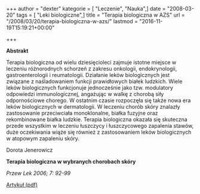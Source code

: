 +++
author = "dexter"
kategorie = [ "Leczenie", "Nauka",]
date = "2008-03-20"
tags = [ "Leki biologiczne",]
title = "Terapia biologiczna w AZS"
url = "/2008/03/20/terapia-biologiczna-w-azs/"
lastmod = "2016-11-19T15:19:21+00:00"

+++

**Abstrakt**
  
Terapia biologiczna od wielu dziesięcioleci zajmuje istotne miejsce w leczeniu różnorodnych schorzeń z zakresu onkologii, endokrynologii, gastroenterologii i reumatologii. Działanie leków biologicznych jest związane z naśladowaniem funkcji prawidłowych białek ludzkich. Wiele leków biologicznych funkcjonuje jednocześnie jako tzw. modulatory odpowiedzi immunologicznej, angażując w walkę z chorobą siły odpornościowe chorego. W ostatnim czasie rozpoczęła się także nowa era leków biologicznych w dermatologii. W leczeniu chorób skóry znalazły zastosowanie przeciwciała monoklonalne, białka fuzyjne oraz rekombinowane białka ludzkie. Terapia biologiczna okazała się skuteczna przede wszystkim w leczeniu łuszczycy i łuszczycowego zapalenia stawów, duże oczekiwania wiąże się również z zastosowaniem leków biologicznych w atopowym zapaleniu skóry.

Dorota Jenerowicz
  
**Terapia biologiczna w wybranych chorobach skóry**
  
_Przew Lek 2006; 7: 92-99_
  
[Artykuł (pdf)][1]

 [1]: http://termedia.pl/showpdf.php?article_id=6884&filename=Terapia_bologiczna.pdf&priority=1
